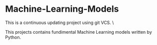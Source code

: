 # Machine-Learning-Models

This is a continuous updating project using git VCS. \

This projects contains fundimental Machine Learning models written by Python.   

